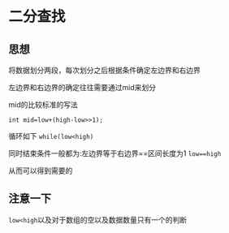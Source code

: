 # 二分查找

## 思想
将数据划分两段，每次划分之后根据条件确定左边界和右边界

左边界和右边界的确定往往需要通过mid来划分

mid的比较标准的写法

`int mid=low+(high-low>>1);`



循环如下
`while(low<high)`

同时结束条件一般都为:左边界等于右边界==区间长度为1
`low==high`

从而可以得到需要的

## 注意一下
`low<high`以及对于数组的空以及数据数量只有一个的判断
